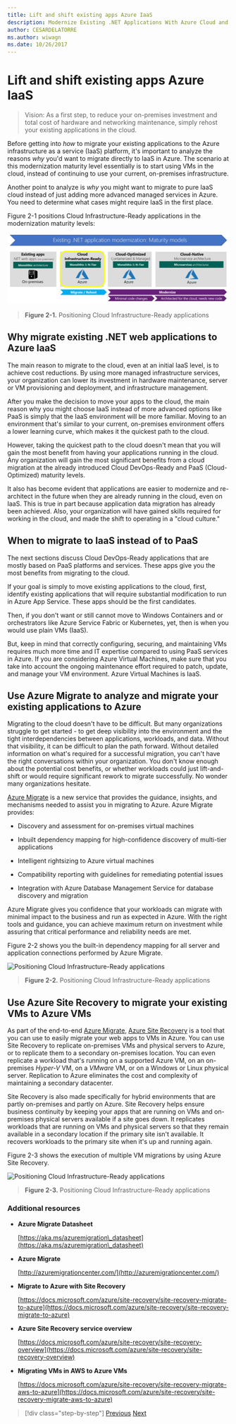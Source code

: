 ```yaml
---
title: Lift and shift existing apps Azure IaaS
description: Modernize Existing .NET Applications With Azure Cloud and Windows Containers.
author: CESARDELATORRE
ms.author: wiwagn
ms.date: 10/26/2017
---
```

# Lift and shift existing apps Azure IaaS

> Vision: As a first step, to reduce your on-premises investment and total cost of hardware and networking maintenance, simply rehost your existing applications in the cloud.

Before getting into *how* to migrate your existing applications to the Azure infrastructure as a service (IaaS) platform, it's important to analyze the reasons *why* you'd want to migrate directly to IaaS in Azure. The scenario at this modernization maturity level essentially is to start using VMs in the cloud, instead of continuing to use your current, on-premises infrastructure.

Another point to analyze is *why* you might want to migrate to pure IaaS cloud instead of just adding more advanced managed services in Azure. You need to determine what cases might require IaaS in the first place.

Figure 2-1 positions Cloud Infrastructure-Ready applications in the modernization maturity levels:

![Positioning Cloud Infrastructure-Ready applications](./media/image2-1.png)

> **Figure 2-1.** Positioning Cloud Infrastructure-Ready applications

## Why migrate existing .NET web applications to Azure IaaS

The main reason to migrate to the cloud, even at an initial IaaS level, is to achieve cost reductions. By using more managed infrastructure services, your organization can lower its investment in hardware maintenance, server or VM provisioning and deployment, and infrastructure management.

After you make the decision to move your apps to the cloud, the main reason why you might choose IaaS instead of more advanced options like PaaS is simply that the IaaS environment will be more familiar. Moving to an environment that's similar to your current, on-premises environment offers a lower learning curve, which makes it the quickest path to the cloud.

However, taking the quickest path to the cloud doesn't mean that you will gain the most benefit from having your applications running in the cloud. Any organization will gain the most significant benefits from a cloud migration at the already introduced Cloud DevOps-Ready and PaaS (Cloud-Optimized) maturity levels.

It also has become evident that applications are easier to modernize and re-architect in the future when they are already running in the cloud, even on IaaS. This is true in part because application data migration has already been achieved. Also, your organization will have gained skills required for working in the cloud, and made the shift to operating in a "cloud culture."

## When to migrate to IaaS instead of to PaaS

The next sections discuss Cloud DevOps-Ready applications that are mostly based on PaaS platforms and services. These apps give you the most benefits from migrating to the cloud.

If your goal is simply to move existing applications to the cloud, first, identify existing applications that will require substantial modification to run in Azure App Service. These apps should be the first candidates.

Then, if you don't want or still cannot move to Windows Containers and or orchestrators like Azure Service Fabric or Kubernetes, yet, then is when you would use plain VMs (IaaS).

But, keep in mind that correctly configuring, securing, and maintaining VMs requires much more time and IT expertise compared to using PaaS services in Azure. If you are considering Azure Virtual Machines, make sure that you take into account the ongoing maintenance effort required to patch, update, and manage your VM environment. Azure Virtual Machines is IaaS.

## Use Azure Migrate to analyze and migrate your existing applications to Azure

Migrating to the cloud doesn't have to be difficult. But many organizations struggle to get started - to get deep visibility into the environment and the tight interdependencies between applications, workloads, and data. Without that visibility, it can be difficult to plan the path forward. Without detailed information on what's required for a successful migration, you can't have the right conversations within your organization. You don't know enough about the potential cost benefits, or whether workloads could just lift-and-shift or would require significant rework to migrate successfully. No wonder many organizations hesitate.

[Azure Migrate](https://aka.ms/azuremigrate) is a new service that provides the guidance, insights, and mechanisms needed to assist you in migrating to Azure. Azure Migrate provides:

- Discovery and assessment for on-premises virtual machines

- Inbuilt dependency mapping for high-confidence discovery of multi-tier applications

- Intelligent rightsizing to Azure virtual machines

- Compatibility reporting with guidelines for remediating potential issues

- Integration with Azure Database Management Service for database discovery and migration

Azure Migrate gives you confidence that your workloads can migrate with minimal impact to the business and run as expected in Azure. With the right tools and guidance, you can achieve maximum return on investment while assuring that critical performance and reliability needs are met.

Figure 2-2 shows you the built-in dependency mapping for all server and application connections performed by Azure Migrate.

![Positioning Cloud Infrastructure-Ready applications](./media/image2-2.png)

> **Figure 2-2.** Positioning Cloud Infrastructure-Ready applications

## Use Azure Site Recovery to migrate your existing VMs to Azure VMs

As part of the end-to-end [Azure Migrate](https://aka.ms/azuremigrate), [Azure Site Recovery](https://docs.microsoft.com/azure/site-recovery/site-recovery-overview) is a tool that you can use to easily migrate your web apps to VMs in Azure. You can use Site Recovery to replicate on-premises VMs and physical servers to Azure, or to replicate them to a secondary on-premises location. You can even replicate a workload that's running on a supported Azure VM, on an on-premises *Hyper-V* VM, on a *VMware* VM, or on a Windows or Linux physical server. Replication to Azure eliminates the cost and complexity of maintaining a secondary datacenter.

Site Recovery is also made specifically for hybrid environments that are partly on-premises and partly on Azure. Site Recovery helps ensure business continuity by keeping your apps that are running on VMs and on-premises physical servers available if a site goes down. It replicates workloads that are running on VMs and physical servers so that they remain available in a secondary location if the primary site isn't available. It recovers workloads to the primary site when it's up and running again.

Figure 2-3 shows the execution of multiple VM migrations by using Azure Site Recovery.

![Positioning Cloud Infrastructure-Ready applications](./media/image2-3.png)

> **Figure 2-3.** Positioning Cloud Infrastructure-Ready applications

### Additional resources

- **Azure Migrate Datasheet**

    [https://aka.ms/azuremigration\_datasheet](https://aka.ms/azuremigration\_datasheet)

- **Azure Migrate**

    [http://azuremigrationcenter.com/](http://azuremigrationcenter.com/)

- **Migrate to Azure with Site Recovery**

    [https://docs.microsoft.com/azure/site-recovery/site-recovery-migrate-to-azure](https://docs.microsoft.com/azure/site-recovery/site-recovery-migrate-to-azure)

- **Azure Site Recovery service overview**

    [https://docs.microsoft.com/azure/site-recovery/site-recovery-overview](https://docs.microsoft.com/azure/site-recovery/site-recovery-overview)

- **Migrating VMs in AWS to Azure VMs**

    [https://docs.microsoft.com/azure/site-recovery/site-recovery-migrate-aws-to-azure](https://docs.microsoft.com/azure/site-recovery/site-recovery-migrate-aws-to-azure)

>[!div class="step-by-step"]
[Previous](index.md)
[Next](migrate-your-relational-databases-to-azure.md)
